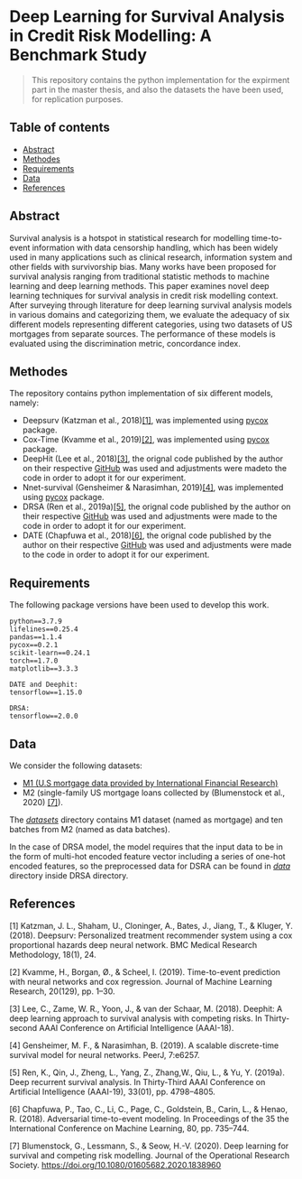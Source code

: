# Deep Learning for Survival Analysis in Credit Risk Modelling: A Benchmark Study
> This repository contains the python implementation for the expirment part in the master thesis, and also the datasets the have been used, for replication purposes. 

## Table of contents
* [Abstract](#abstract)
* [Methodes](#methods)
* [Requirements](#requirements)
* [Data](#data)
* [References](#references)

## Abstract
Survival analysis is a hotspot in statistical research for modelling time-to-event information
with data censorship handling, which has been widely used in many applications such as
clinical research, information system and other fields with survivorship bias. Many works
have been proposed for survival analysis ranging from traditional statistic methods to machine
learning and deep learning methods. This paper examines novel deep learning techniques for
survival analysis in credit risk modelling context. After surveying through literature for deep
learning survival analysis models in various domains and categorizing them, we evaluate the
adequacy of six different models representing different categories, using two datasets of US
mortgages from separate sources. The performance of these models is evaluated using the
discrimination metric, concordance index.

## Methodes 
The repository contains python implementation of six different models, namely:
* Deepsurv (Katzman et al., 2018)<a href="#references">[1]</a>, was implemented using [pycox](https://github.com/havakv/pycox) package.
* Cox-Time (Kvamme et al., 2019)<a href="#references">[2]</a>, was implemented using [pycox](https://github.com/havakv/pycox) package.
* DeepHit (Lee et al., 2018)<a href="#references">[3]</a>, the orignal code published by the author on their respective [GitHub](https://github.com/chl8856/DeepHit) was used and adjustments were madeto the code in order to adopt it for our experiment.
* Nnet-survival (Gensheimer & Narasimhan, 2019)<a href="#references">[4]</a>, was implemented using [pycox](https://github.com/havakv/pycox) package.
* DRSA (Ren et al., 2019a)<a href="#references">[5]</a>, the orignal code published by the author on their respective [GitHub](https://github.com/rk2900/DRSA) was used and adjustments were made to the code in order to adopt it for our experiment.
* DATE (Chapfuwa et al., 2018)<a href="#references">[6]</a>, the orignal code published by the author on their respective [GitHub](https://github.com/paidamoyo/adversarial_time_to_event) was used and adjustments were made to the code in order to adopt it for our experiment.


## Requirements
The following package versions have been used to develop this work.
```
python==3.7.9
lifelines==0.25.4
pandas==1.1.4
pycox==0.2.1
scikit-learn==0.24.1
torch==1.7.0
matplotlib==3.3.3

DATE and Deephit:
tensorflow==1.15.0

DRSA: 
tensorflow==2.0.0
```
## Data
We consider the following datasets:
- [M1 (U.S mortgage data provided by International Financial Research)](http://www.internationalfinancialresearch.org)
- M2 (single-family US mortgage loans collected by (Blumenstock et al., 2020) <a href="#references">[7]</a>).

The [*datasets*](./datasets) directory contains M1 dataset (named as mortgage) and ten batches from M2 (named as data batches).

In the case of DRSA model, the model requires that the input data to be in the form of multi-hot encoded feature vector including a series of one-hot
encoded features, so the preprocessed data for DSRA can be found in [*data*](./DRSA/data) directory inside DRSA directory.  



## References
  \[1\] Katzman, J. L., Shaham, U., Cloninger, A., Bates, J., Jiang, T., & Kluger, Y. (2018). Deepsurv:
Personalized treatment recommender system using a cox proportional hazards deep
neural network. BMC Medical Research Methodology, 18(1), 24. 

  \[2\] Kvamme, H., Borgan, Ø., & Scheel, I. (2019). Time-to-event prediction with neural networks
and cox regression. Journal of Machine Learning Research, 20(129), pp. 1–30. 

  \[3\] Lee, C., Zame, W. R., Yoon, J., & van der Schaar, M. (2018). Deephit: A deep learning approach
to survival analysis with competing risks. In Thirty-second AAAI Conference on Artificial
Intelligence (AAAI-18). 

  \[4\] Gensheimer, M. F., & Narasimhan, B. (2019). A scalable discrete-time survival model for neural
networks. PeerJ, 7:e6257. 

  \[5\] Ren, K., Qin, J., Zheng, L., Yang, Z., Zhang,W., Qiu, L., & Yu, Y. (2019a). Deep recurrent survival
analysis. In Thirty-Third AAAI Conference on Artificial Intelligence (AAAI-19), 33(01), pp.
4798–4805. 

  \[6\] Chapfuwa, P., Tao, C., Li, C., Page, C., Goldstein, B., Carin, L., & Henao, R. (2018). Adversarial
time-to-event modeling. In Proceedings of the 35 the International Conference on Machine
Learning, 80, pp. 735–744. 

  \[7\] Blumenstock, G., Lessmann, S., & Seow, H.-V. (2020). Deep learning for survival and competing
risk modelling. Journal of the Operational Research Society. https://doi.org/10.1080/01605682.2020.1838960

